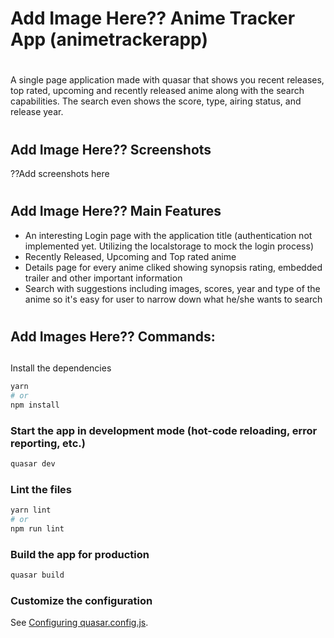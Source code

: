 <h1> Add Image Here?? Anime Tracker App (animetrackerapp)</h1>

#
A single page application made with quasar that shows you recent releases, top rated, upcoming and recently released anime along with the search capabilities. The search even shows the score, type, airing status, and release year.


#
<h2> Add Image Here??  Screenshots</h2>

??Add screenshots here

#
<h2>Add Image Here??  Main Features</h2>

* An interesting Login page with the application title (authentication not implemented yet. Utilizing the localstorage to mock the login process)
* Recently Released, Upcoming and Top rated anime
* Details page for every anime cliked showing synopsis rating, embedded trailer and other important information
* Search with suggestions including images, scores, year and type of the anime so it's easy for user to narrow down what he/she wants to search


#
<h2>Add Images Here??  Commands:</h2>

##
Install the dependencies
```bash
yarn
# or
npm install
```

### Start the app in development mode (hot-code reloading, error reporting, etc.)
```bash
quasar dev
```


### Lint the files
```bash
yarn lint
# or
npm run lint
```



### Build the app for production
```bash
quasar build
```

### Customize the configuration
See [Configuring quasar.config.js](https://v2.quasar.dev/quasar-cli-webpack/quasar-config-js).
